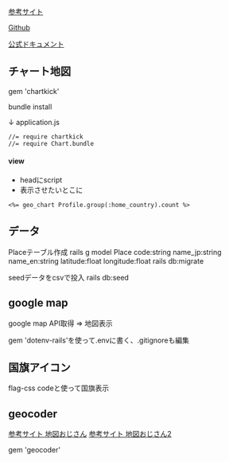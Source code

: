[参考サイト](https://techtechmedia.com/chartkick-graph-rails/)

[Github](https://github.com/ankane/chartkick)

[公式ドキュメント](https://chartkick.com/)

## チャート地図
gem 'chartkick'

bundle install

↓ application.js
```
//= require chartkick
//= require Chart.bundle
```

#### view
- headにscript
- 表示させたいとこに
```
<%= geo_chart Profile.group(:home_country).count %>
```

## データ
Placeテーブル作成
rails g model Place code:string name_jp:string name_en:string latitude:float longitude:float
rails db:migrate

seedデータをcsvで投入
rails db:seed

## google map
google map API取得 => 地図表示

gem 'dotenv-rails'を使って.envに書く、.gitignoreも編集

## 国旗アイコン
flag-css
codeと使って国旗表示

## geocoder
[参考サイト 地図おじさん](https://qiita.com/tiara/items/4a1c98418917a0e74cbb)
[参考サイト 地図おじさん2](https://qiita.com/tiara/items/573fe5f1a84ca57dabcd)

gem 'geocoder'

